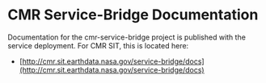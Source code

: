 # CMR Service-Bridge Documentation

Documentation for the cmr-service-bridge project is published with the service
deployment. For CMR SIT, this is located here:

* [http://cmr.sit.earthdata.nasa.gov/service-bridge/docs](http://cmr.sit.earthdata.nasa.gov/service-bridge/docs)
